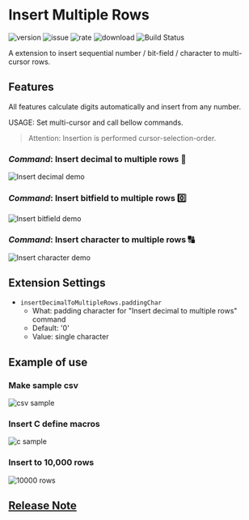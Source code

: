 # Insert Multiple Rows

![version](https://img.shields.io/github/package-json/v/yo-C-ta/insert-multiple-rows.svg) ![issue](https://img.shields.io/github/issues/yo-C-ta/insert-multiple-rows.svg) ![rate](https://img.shields.io/visual-studio-marketplace/r/yo-C-ta.insert-multiple-rows.svg) ![download](https://img.shields.io/visual-studio-marketplace/d/yo-C-ta.insert-multiple-rows.svg) ![Build Status](https://github.com/yo-C-ta/insert-multiple-rows/actions/workflows/build.yml/badge.svg)

A extension to insert sequential number / bit-field / character to multi-cursor rows.

## Features

All features calculate digits automatically and insert from any number.

USAGE: Set multi-cursor and call bellow commands.

> Attention: Insertion is performed cursor-selection-order.

### _Command_: Insert decimal to multiple rows :1234:

![Insert decimal demo](./images/dec.gif)

### _Command_: Insert bitfield to multiple rows :zero:

![Insert bitfield demo](./images/bit.gif)

### _Command_: Insert character to multiple rows :capital_abcd:

![Insert character demo](./images/char.gif)

## Extension Settings

-   `insertDecimalToMultipleRows.paddingChar`
    -   What: padding character for "Insert decimal to multiple rows" command
    -   Default: '0'
    -   Value: single character

## Example of use

### Make sample csv

![csv sample](./images/example/make_csv.gif)

### Insert C define macros

![c sample](./images/example/c_define.gif)

### Insert to 10,000 rows

![10000 rows](./images/example/10000rows.gif)

## [Release Note](./CHANGELOG.md)
